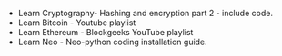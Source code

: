 * Learn Cryptography- Hashing and encryption part 2 - include code. 
* Learn Bitcoin - Youtube playlist
* Learn Ethereum - Blockgeeks YouTube playlist
* Learn Neo - Neo-python coding installation guide.
